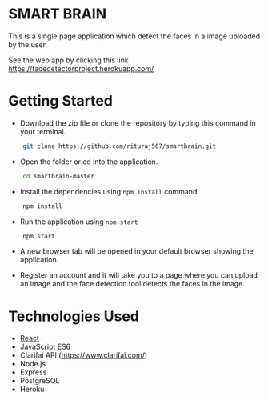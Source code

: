 # SMART BRAIN 


This is a single page application which detect the faces in a image uploaded by the user.

See the web app by clicking this link https://facedetectorproject.herokuapp.com/

Getting Started
===============

- Download the zip file or clone the repository by typing this command in your terminal.
```bash
    git clone https://github.com/rituraj567/smartbrain.git
```

- Open the folder or cd into the application.
```bash
    cd smartbrain-master
```

- Install the dependencies using `npm install` command
```bash
    npm install
```

- Run the application using `npm start`
```bash
    npm start
```

- A new browser tab will be opened in your default browser showing the application.

- Register an account and it will take you to a page where you can upload an image and the face detection tool detects the faces in the image.

Technologies Used
===============

- [React](https://reactjs.org)
- JavaScript ES6
- Clarifai API (https://www.clarifai.com/)
- Node.js
- Express
- PostgreSQL
- Heroku